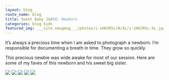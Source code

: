 ```yaml
---
layout: blog
route_name: blog
title: Sweet Baby J&#58; Newborn
categories: blog kids
featured_img: ___site.smugmug___/photos/i-zHHJR5c/0/XL/i-zHHJR5c-XL.jpg
---
```

It’s always a precious time when I am asked to photograph a newborn. I’m responsible for documenting a breath in time. They grow so quickly. 

This precious newbie was wide awake for most of our session. Here are some of my faves of this newborn and his sweet big sister.

<img src="{{site.smugmug}}/photos/i-X4rbDcx/0/XL/i-X4rbDcx-XL.jpg"/>
<img src="{{site.smugmug}}/photos/i-KqD673f/0/XL/i-KqD673f-XL.jpg"/>
<img src="{{site.smugmug}}/photos/i-zHHJR5c/0/XL/i-zHHJR5c-XL.jpg"/>
<img src="{{site.smugmug}}/photos/i-j6JP5Kd/0/XL/i-j6JP5Kd-XL.jpg"/>
<img src="{{site.smugmug}}/photos/i-gq5m3Tk/0/XL/i-gq5m3Tk-XL.jpg"/>
